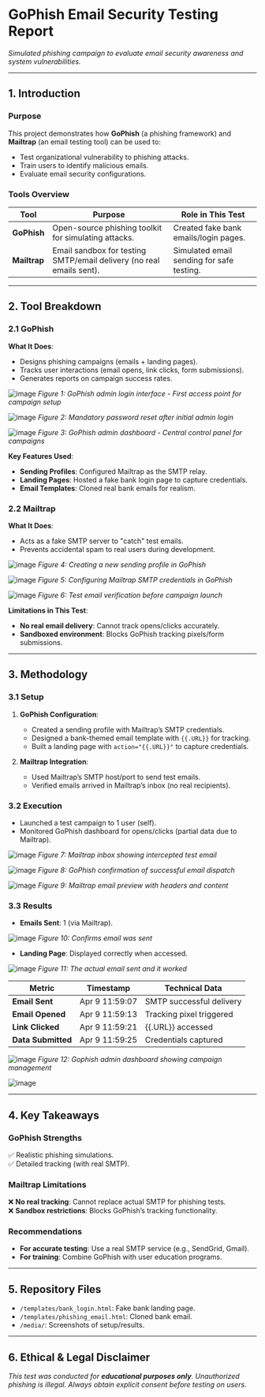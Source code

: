 # GoPhish Email Security Testing Report  
*Simulated phishing campaign to evaluate email security awareness and system vulnerabilities.*  

---

## **1. Introduction**  
### **Purpose**  
This project demonstrates how **GoPhish** (a phishing framework) and **Mailtrap** (an email testing tool) can be used to:  
- Test organizational vulnerability to phishing attacks.  
- Train users to identify malicious emails.  
- Evaluate email security configurations.  

### **Tools Overview**  
| Tool       | Purpose                                                                 | Role in This Test                          |  
|------------|-------------------------------------------------------------------------|--------------------------------------------|  
| **GoPhish** | Open-source phishing toolkit for simulating attacks.                    | Created fake bank emails/login pages.      |  
| **Mailtrap** | Email sandbox for testing SMTP/email delivery (no real emails sent).    | Simulated email sending for safe testing.  |  

---

## **2. Tool Breakdown**  
### **2.1 GoPhish**  
**What It Does**:  
- Designs phishing campaigns (emails + landing pages).  
- Tracks user interactions (email opens, link clicks, form submissions).  
- Generates reports on campaign success rates.
  
![image](https://github.com/user-attachments/assets/16dd435c-063b-4807-9299-6614b660cbfa) *Figure 1: GoPhish admin login interface - First access point for campaign setup*

![image](https://github.com/user-attachments/assets/48c99824-46c5-42f3-bff2-e817aed5dcb7) *Figure 2: Mandatory password reset after initial admin login*

![image](https://github.com/user-attachments/assets/9fd59266-d78e-4f46-99c2-670c7b019fd5) *Figure 3: GoPhish admin dashboard - Central control panel for campaigns*

**Key Features Used**:  
- **Sending Profiles**: Configured Mailtrap as the SMTP relay.  
- **Landing Pages**: Hosted a fake bank login page to capture credentials.  
- **Email Templates**: Cloned real bank emails for realism.  

### **2.2 Mailtrap**  
**What It Does**:  
- Acts as a fake SMTP server to "catch" test emails.  
- Prevents accidental spam to real users during development.

![image](https://github.com/user-attachments/assets/337c77d1-bd79-4f34-85e3-3eddfd3b1536) *Figure 4: Creating a new sending profile in GoPhish*

![image](https://github.com/user-attachments/assets/9b064491-0a37-4534-90f7-eca5b5faeb0a) *Figure 5: Configuring Mailtrap SMTP credentials in GoPhish*

![image](https://github.com/user-attachments/assets/5df2d701-e337-4475-b486-b4cc088c21df) *Figure 6: Test email verification before campaign launch*

**Limitations in This Test**:  
- **No real email delivery**: Cannot track opens/clicks accurately.  
- **Sandboxed environment**: Blocks GoPhish tracking pixels/form submissions.  

---

## **3. Methodology**  
### **3.1 Setup**  
1. **GoPhish Configuration**:  
   - Created a sending profile with Mailtrap’s SMTP credentials.  
   - Designed a bank-themed email template with `{{.URL}}` for tracking.  
   - Built a landing page with `action="{{.URL}}"` to capture credentials.  

2. **Mailtrap Integration**:  
   - Used Mailtrap’s SMTP host/port to send test emails.  
   - Verified emails arrived in Mailtrap’s inbox (no real recipients).  

### **3.2 Execution**  
- Launched a test campaign to 1 user (self).  
- Monitored GoPhish dashboard for opens/clicks (partial data due to Mailtrap).

![image](https://github.com/user-attachments/assets/e8aebb2f-5027-4e94-b5ec-d5f92812a1e0) *Figure 7: Mailtrap inbox showing intercepted test email*

![image](https://github.com/user-attachments/assets/c29f9199-ba07-4238-a486-80c8d08e8ddf) *Figure 8: GoPhish confirmation of successful email dispatch*

![image](https://github.com/user-attachments/assets/f69a57fb-322f-4574-b20a-3b2cbfa83ee6) *Figure 9: Mailtrap email preview with headers and content*

### **3.3 Results**  
- **Emails Sent**: 1 (via Mailtrap).

![image](https://github.com/user-attachments/assets/2e498e80-a393-4799-b296-b118e39c248d) *Figure 10: Confirms email was sent*

- **Landing Page**: Displayed correctly when accessed.

![image](https://github.com/user-attachments/assets/b3a58690-6fed-460b-ae55-6366699b0005) *Figure 11: The actual email sent and it worked*

| Metric | Timestamp | Technical Data |
|--------|-----------|----------------|
| **Email Sent** | Apr 9 11:59:07 | SMTP successful delivery |
| **Email Opened** | Apr 9 11:59:13 | Tracking pixel triggered |
| **Link Clicked** | Apr 9 11:59:21 | {{.URL}} accessed |
| **Data Submitted** | Apr 9 11:59:25 | Credentials captured |

![image](https://github.com/user-attachments/assets/75b9c256-a2fc-4f40-bda7-02e9d3357a3f) *Figure 12: Gophish admin dashboard showing campaign management*

![image](https://github.com/user-attachments/assets/1ddaff85-0f1a-4d07-aa7c-9f1d9ce91ee9)


---

## **4. Key Takeaways**  
### **GoPhish Strengths**  
✅ Realistic phishing simulations.  
✅ Detailed tracking (with real SMTP).  

### **Mailtrap Limitations**  
❌ **No real tracking**: Cannot replace actual SMTP for phishing tests.  
❌ **Sandbox restrictions**: Blocks GoPhish’s tracking functionality.  

### **Recommendations**  
- **For accurate testing**: Use a real SMTP service (e.g., SendGrid, Gmail).  
- **For training**: Combine GoPhish with user education programs.  

---

## **5. Repository Files**  
- `/templates/bank_login.html`: Fake bank landing page.  
- `/templates/phishing_email.html`: Cloned bank email.  
- `/media/`: Screenshots of setup/results.  

---

## **6. Ethical & Legal Disclaimer**  
*This test was conducted for **educational purposes only**. Unauthorized phishing is illegal. Always obtain explicit consent before testing on users.*  
